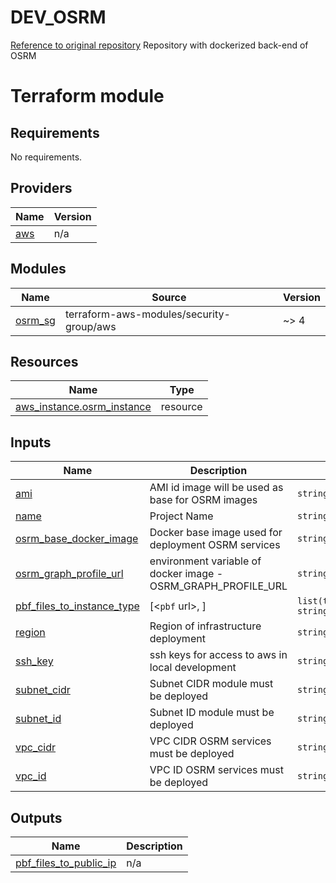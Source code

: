 # **DEV_OSRM**

[Reference to original repository](https://github.com/Project-OSRM/osrm-backend)
Repository with dockerized back-end of OSRM

# **Terraform module**

## Requirements

No requirements.

## Providers

| Name | Version |
|------|---------|
| <a name="provider_aws"></a> [aws](#provider\_aws) | n/a |

## Modules

| Name | Source | Version |
|------|--------|---------|
| <a name="module_osrm_sg"></a> [osrm\_sg](#module\_osrm\_sg) | terraform-aws-modules/security-group/aws | ~> 4 |

## Resources

| Name | Type |
|------|------|
| [aws_instance.osrm_instance](https://registry.terraform.io/providers/hashicorp/aws/latest/docs/resources/instance) | resource |

## Inputs

| Name | Description | Type | Default | Required |
|------|-------------|------|---------|:--------:|
| <a name="input_ami"></a> [ami](#input\_ami) | AMI id image will be used as base for OSRM images | `string` | n/a | yes |
| <a name="input_name"></a> [name](#input\_name) | Project Name | `string` | n/a | yes |
| <a name="input_osrm_base_docker_image"></a> [osrm\_base\_docker\_image](#input\_osrm\_base\_docker\_image) | Docker base image used for deployment OSRM services | `string` | `"wastelabs/osrm-base-image:0.1.0"` | no |
| <a name="input_osrm_graph_profile_url"></a> [osrm\_graph\_profile\_url](#input\_osrm\_graph\_profile\_url) | environment variable of docker image - OSRM\_GRAPH\_PROFILE\_URL | `string` | `"https://raw.githubusercontent.com/WasteLabs/osrm_profiles/master/truck_v1.lua"` | no |
| <a name="input_pbf_files_to_instance_type"></a> [pbf\_files\_to\_instance\_type](#input\_pbf\_files\_to\_instance\_type) | [<`pbf` url>, <instance type>] | `list(tuple([string, string]))` | n/a | yes |
| <a name="input_region"></a> [region](#input\_region) | Region of infrastructure deployment | `string` | n/a | yes |
| <a name="input_ssh_key"></a> [ssh\_key](#input\_ssh\_key) | ssh keys for access to aws in local development | `string` | `""` | no |
| <a name="input_subnet_cidr"></a> [subnet\_cidr](#input\_subnet\_cidr) | Subnet CIDR module must be deployed | `string` | n/a | yes |
| <a name="input_subnet_id"></a> [subnet\_id](#input\_subnet\_id) | Subnet ID module must be deployed | `string` | n/a | yes |
| <a name="input_vpc_cidr"></a> [vpc\_cidr](#input\_vpc\_cidr) | VPC CIDR OSRM services must be deployed | `string` | n/a | yes |
| <a name="input_vpc_id"></a> [vpc\_id](#input\_vpc\_id) | VPC ID OSRM services must be deployed | `string` | n/a | yes |

## Outputs

| Name | Description |
|------|-------------|
| <a name="output_pbf_files_to_public_ip"></a> [pbf\_files\_to\_public\_ip](#output\_pbf\_files\_to\_public\_ip) | n/a |
